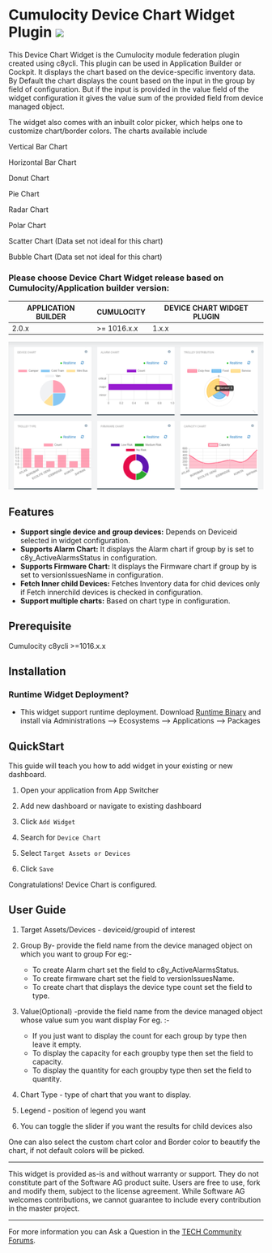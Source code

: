 # Cumulocity Device Chart Widget Plugin [<img width="35" src="https://user-images.githubusercontent.com/32765455/211497905-561e9197-18b9-43d5-a023-071d3635f4eb.png"/>](https://github.com/SoftwareAG/cumulocity-device-chart-widget-plugin/releases/download/1.0.3/sag-ps-device-chart-1.0.3.zip)

This Device Chart Widget is the Cumulocity module federation plugin created using c8ycli. This plugin can be used in Application Builder or Cockpit. It displays the chart based on the device-specific inventory data.
By Default the chart displays the count based on the input in the group by field of configuration. But if the input is provided in the value field of the widget configuration it gives the value sum of the provided field from device managed object.

The widget also comes with an inbuilt color picker, which helps one to customize chart/border colors. The charts available include

Vertical Bar Chart

Horizontal Bar Chart

Donut Chart

Pie Chart

Radar Chart

Polar Chart

Scatter Chart (Data set not ideal for this chart)

Bubble Chart (Data set not ideal for this chart)

### Please choose Device Chart Widget release based on Cumulocity/Application builder version:

|APPLICATION BUILDER | CUMULOCITY | DEVICE CHART WIDGET PLUGIN  |
|--------------------|------------|-----------------------------|
| 2.0.x              | >= 1016.x.x| 1.x.x                       |


![DeviceChart](images/device-chart.png)

## Features

*  **Support single device and group devices:** Depends on Deviceid selected in widget configuration.
*  **Supports Alarm Chart:** It displays the Alarm chart if group by is set to c8y_ActiveAlarmsStatus in configuration.
*  **Supports Firmware Chart:** It displays the Firmware chart if group by is set to versionIssuesName in configuration.
*  **Fetch Inner child Devices:** Fetches Inventory data for chid devices only if Fetch innerchild devices is checked in configuration.
*  **Support multiple charts:** Based on chart type in configuration.

## Prerequisite
   Cumulocity c8ycli >=1016.x.x
   
## Installation

### Runtime Widget Deployment?

* This widget support runtime deployment. Download [Runtime Binary](https://github.com/SoftwareAG/cumulocity-device-chart-widget-plugin/releases/download/1.0.3/sag-ps-device-chart-1.0.3.zip) and install via Administrations --> Ecosystems --> Applications --> Packages 

## QuickStart

This guide will teach you how to add widget in your existing or new dashboard.

1. Open your application from App Switcher

2. Add new dashboard or navigate to existing dashboard

3. Click `Add Widget`

4. Search for `Device Chart` 

5. Select `Target Assets or Devices`

7. Click `Save`

Congratulations! Device Chart is configured.


## User Guide

1. Target Assets/Devices - deviceid/groupid of interest

2. Group By- provide the field name from the device managed object on which you want to group For eg:-

   * To create Alarm chart set the field to c8y_ActiveAlarmsStatus.
   * To create firmware chart set the field to versionIssuesName.
   * To create chart that displays the device type count set the field to type.

3. Value(Optional) -provide the field name from the device managed object whose value sum you want display
   For eg. :-

   * If you just want to display the count for each group by type then leave it empty.
   * To display the capacity for each groupby type then set the field to capacity.
   * To display the quantity for each groupby type then set the field to quantity.

4. Chart Type - type of chart that you want to display.

5. Legend - position of legend you want

6. You can toggle the slider if you want the results for child devices also

One can also select the custom chart color and Border color to beautify the chart, if not default colors will be picked.

------------------------------

This widget is provided as-is and without warranty or support. They do not constitute part of the Software AG product suite. Users are free to use, fork and modify them, subject to the license agreement. While Software AG welcomes contributions, we cannot guarantee to include every contribution in the master project.
_____________________
For more information you can Ask a Question in the [TECH Community Forums](https://tech.forums.softwareag.com/tag/Cumulocity-IoT).
